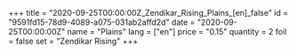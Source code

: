 +++
title = "2020-09-25T00:00:00Z_Zendikar_Rising_Plains_[en]_false"
id = "9591fd15-78d9-4089-a075-031ab2affd2d"
date = "2020-09-25T00:00:00Z"
name = "Plains"
lang = ["en"]
price = "0.15"
quantity = 2
foil = false
set = "Zendikar Rising"
+++
